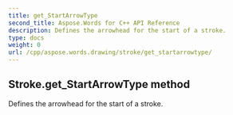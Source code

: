 ```yaml
---
title: get_StartArrowType
second_title: Aspose.Words for C++ API Reference
description: Defines the arrowhead for the start of a stroke. 
type: docs
weight: 0
url: /cpp/aspose.words.drawing/stroke/get_startarrowtype/
---
```

## Stroke.get_StartArrowType method


Defines the arrowhead for the start of a stroke. 

